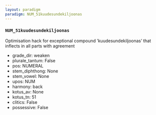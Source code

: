 ```yaml
---
layout: paradigm
paradigm: NUM_51kuudesundekiljoonas
---
```

### ` NUM_51kuudesundekiljoonas `

Optimisation hack for exceptional compound ’kuudesundekiljoonas’ that inflects in all parts with agreement
* grade_dir: weaken
* plurale_tantum: False
* pos: NUMERAL
* stem_diphthong: None
* stem_vowel: None
* upos: NUM
* harmony: back
* kotus_av: None
* kotus_tn: 51
* clitics: False
* possessive: False
